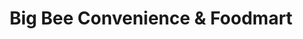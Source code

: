 ---
title: "Big Bee Convenience & Foodmart"
url: /niagara-falls/big-bee-convenience-and-foodmart/
shop: convenience
---